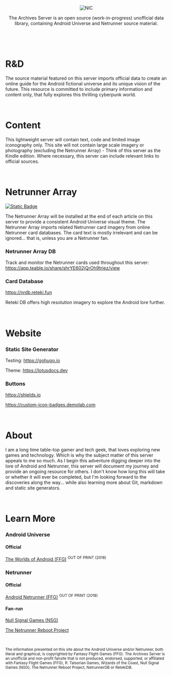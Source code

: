<p align="center">
    <picture>
      <source media="(prefers-color-scheme: dark)" srcset="assets/archives-server_dark.png">
      <source media="(prefers-color-scheme: light)" srcset="assets/archives-server_light.png">
      <img alt="NIC" src="assets/nic-light.png" style="max-width: 100%;">
    </picture>
</p>

<p align="center">
The Archives Server is an open source (work-in-progress) unofficial data library, containing Android Universe and Netrunner source material.
</p>


<p align="center">
<img src="https://img.shields.io/badge/Open_Source-Non_profit-darksalmon?style=flat" alt="">
<img src="https://img.shields.io/badge/Unofficial-Fansite-teal?style=flat" alt="">
<a href="https://archivesserver.github.io"><img src="https://custom-icon-badges.demolab.com/badge/Archives_Server-ALPHA-steelblue?style=flat&logo=archives_nic-cu_dark" alt=""></a>
</p>

<p><br></p>

# R&D

The source material featured on this server imports official data to create an online guide for the Android fictional universe and its unique vision of the future. This resource is committed to include primary information and content only, that fully explores this thrilling cyberpunk world.

<p><br></p>

# Content

This lightweight server will contain text, code and limited image iconography only. This site will not contain large scale imagery or photography (excluding the Netrunner Array) - Think of this server as the Kindle edition. Where necessary, this server can include relevant links to official sources.

<p><br></p>

# Netrunner Array

[![Static Badge](https://custom-icon-badges.demolab.com/badge/Netrunner_Array-Archives_Server-blue?style=flat&logo=cpu)](https://archivesserver.github.io/docs/introduction/netrunner)

The Netrunner Array will be installed at the end of each article on this server to provide a consistent Android Universe visual theme. The Netrunner Array imports related Netrunner card imagery from online Netrunner card databases. The card text is mostly irrelevant and can be ignored... that is, unless you are a Netrunner fan.

### Netrunner Array DB
Track and monitor the Netrunner cards used throughout this server: https://app.teable.io/share/shrYE602jQrOh9triez/view

### Card Database
https://nrdb.reteki.fun

Reteki DB offers high resolution imagery to explore the Android lore further.

<p><br></p>

# Website

### Static Site Generator
Testing: https://gohugo.io

Theme: https://lotusdocs.dev

### Buttons
https://shields.io

https://custom-icon-badges.demolab.com

<p><br></p>

# About

I am a long time table-top gamer and tech geek, that loves exploring new games and technology. Which is why the subject matter of this server appeals to me so much. As I begin this adventure digging deeper into the lore of Android and Netrunner, this server will document my journey and provide an ongoing resource for others. I don't know how long this will take or whether it will ever be completed, but I'm looking forward to the discoveries along the way... while also learning more about Git, markdown and static site generators.

<p><br></p>

# Learn More

### Android Universe

#### Official 
[The Worlds of Android (FFG)](https://www.fantasyflightgames.com/en/products/the-worlds-of-android) <sup>OUT OF PRINT (2018)</sup>

### Netrunner

#### Official
[Android Netrunner (FFG)](https://www.fantasyflightgames.com/en/products/android-netrunner-the-card-game) <sup>OUT OF PRINT (2018)</sup>

#### Fan-run
[Null Signal Games (NSG)](https://nullsignal.games)

[The Netrunner Reboot Project](https://about.reteki.fun)

<p><br></p>

<sup>The information presented on this site about the Android Universe and/or Netrunner, both literal and graphical, is copyrighted by Fantasy Flight Games (FFG). The Archives Server is an unofficial and non-profit fansite that is not produced, endorsed, supported, or affiliated with Fantasy Flight Games (FFG), R. Talsorian Games, Wizards of the Coast, Null Signal Games (NSG), The Netrunner Reboot Project, NetrunnerDB or RetekiDB.</sup>

